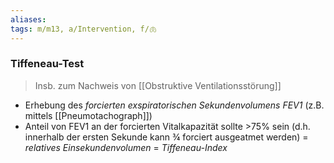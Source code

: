 ```yaml
---
aliases: 
tags: m/m13, a/Intervention, f/🫁
---
```

### Tiffeneau-Test
> Insb. zum Nachweis von [[Obstruktive Ventilationsstörung]]
- Erhebung des *forcierten exspiratorischen Sekundenvolumens FEV1* (z.B. mittels [[Pneumotachograph]])
- Anteil von FEV1 an der forcierten Vitalkapazität sollte >75% sein (d.h. innerhalb der ersten Sekunde kann ¾ forciert ausgeatmet werden) = *relatives Einsekundenvolumen* = *Tiffeneau-Index*